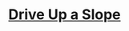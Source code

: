 # [Drive Up a Slope](https://education.lego.com/en-us/lessons/ev3-engineering-lab/6-drive-up-a-slope)
